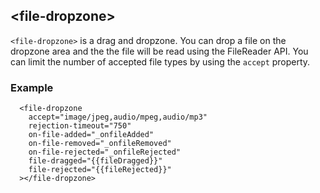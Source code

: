 ## \<file-dropzone\>


`<file-dropzone>` is a drag and dropzone. You can drop a file on the dropzone area and the the file will be read using the FileReader API. You can limit the number of accepted file types by using the `accept` property.

### Example
```
  <file-dropzone
    accept="image/jpeg,audio/mpeg,audio/mp3"
    rejection-timeout="750"
    on-file-added="_onfileAdded"
    on-file-removed="_onfileRemoved"
    on-file-rejected="_onfileRejected"
    file-dragged="{{fileDragged}}"
    file-rejected="{{fileRejected}}"
  ></file-dropzone>
```